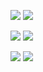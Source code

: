 ![](http://github-profile-summary-cards.vercel.app/api/cards/profile-details?username=yuichi04&theme=apprentice)
![](https://skillicons.dev/icons?i=javascript,typescript,react,nextjs,php,laravel,graphql)
<p align="left">
  <img src="http://github-profile-summary-cards.vercel.app/api/cards/repos-per-language?username=yuichi04&theme=apprentice"/>
  <img src="http://github-profile-summary-cards.vercel.app/api/cards/most-commit-language?username=yuichi04&theme=apprentice"/>
</p>

<p align="left">
  <img src="http://github-profile-summary-cards.vercel.app/api/cards/stats?username=yuichi04&theme=apprentice"/>
  <img src="http://github-profile-summary-cards.vercel.app/api/cards/productive-time?username=yuichi04&theme=apprentice&utcOffset=8"/>
</p>
